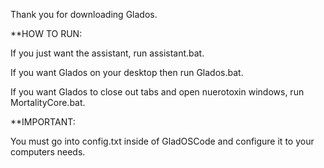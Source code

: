 Thank you for downloading Glados.



**HOW TO RUN:

If you just want the assistant, run assistant.bat. 

If you want Glados on your desktop then run Glados.bat.

If you want Glados to close out tabs and open nuerotoxin windows, run MortalityCore.bat.


**IMPORTANT:

You must go into config.txt inside of GladOSCode and configure it to your computers needs.
